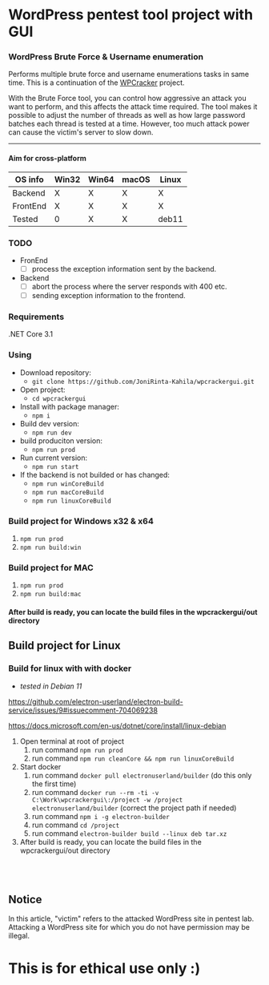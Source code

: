 # WordPress pentest tool project with GUI
### WordPress Brute Force & Username enumeration

Performs multiple brute force and username enumerations tasks in same time. This is a continuation of the [WPCracker](https://github.com/JoniRinta-Kahila/WPCracker) project.

With the Brute Force tool, you can control how aggressive an attack you want to perform, and this affects the attack time required. The tool makes it possible to adjust the number of threads as well as how large password batches each thread is tested at a time. However, too much attack power can cause the victim's server to slow down.

---

#### Aim for cross-platform
OS info | Win32 | Win64 | macOS | Linux
------------ | ----- | ----- | ----- | ----- |
Backend | X | X | X | X |
FrontEnd | X | X | X | X |
Tested | 0 | X | X | deb11 |

### TODO
- FronEnd
    - [ ] process the exception information sent by the backend.
- Backend
    - [ ] abort the process where the server responds with 400 etc.
    - [ ] sending exception information to the frontend.

### Requirements
.NET Core 3.1

### Using

- Download repository:
    - `git clone https://github.com/JoniRinta-Kahila/wpcrackergui.git`
- Open project:
    - `cd wpcrackergui`
- Install with package manager:
    - `npm i`
- Build dev version:
    - `npm run dev`
- build produciton version:
    - `npm run prod`
- Run current version:
    - `npm run start`
- If the backend is not builded or has changed:
    - `npm run winCoreBuild`
    - `npm run macCoreBuild`
    - `npm run linuxCoreBuild`

### Build project for Windows x32 & x64 
1. ```npm run prod```
2. ```npm run build:win```

### Build project for MAC
1. ```npm run prod```
2. ```npm run build:mac```

#### After build is ready, you can locate the build files in the wpcrackergui/out directory

## Build project for Linux

### Build for linux with with docker

- *tested in Debian 11*

https://github.com/electron-userland/electron-build-service/issues/9#issuecomment-704069238

https://docs.microsoft.com/en-us/dotnet/core/install/linux-debian

1. Open terminal at root of project
    1. run command `npm run prod`
    2. run command `npm run cleanCore && npm run linuxCoreBuild`
2. Start docker
    1. run command `docker pull electronuserland/builder` (do this only the first time)
    2. run command `docker run --rm -ti -v C:\Work\wpcrackergui\:/project -w /project electronuserland/builder` (correct the project path if needed)
    3. run command `npm i -g electron-builder`
    4. run command `cd /project`
    5. run command `electron-builder build --linux deb tar.xz`
3. After build is ready, you can locate the build files in the wpcrackergui/out directory

<br><br>
## Notice
In this article, "victim" refers to the attacked WordPress site in pentest lab. Attacking a WordPress site for which you do not have permission may be illegal.
# This is for ethical use only :)
